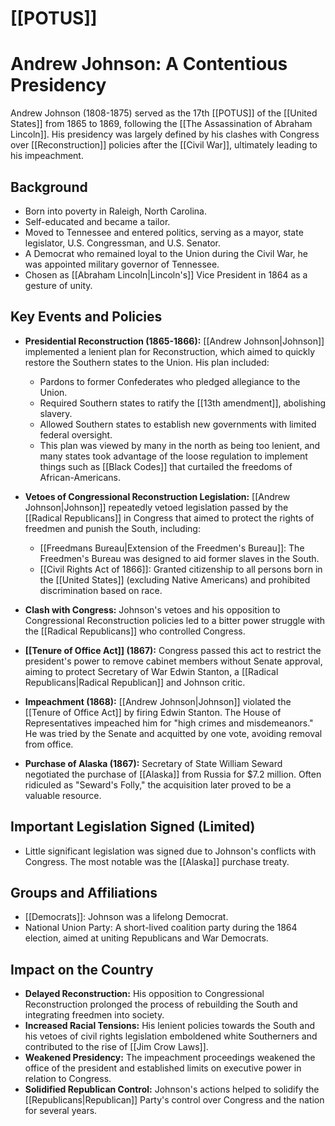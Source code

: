 # [[POTUS]]
# Andrew Johnson: A Contentious Presidency

Andrew Johnson (1808-1875) served as the 17th [[POTUS]] of the [[United States]] from 1865 to 1869, following the [[The Assassination of Abraham Lincoln]]. His presidency was largely defined by his clashes with Congress over [[Reconstruction]] policies after the [[Civil War]], ultimately leading to his impeachment.

## Background

*   Born into poverty in Raleigh, North Carolina.
*   Self-educated and became a tailor.
*   Moved to Tennessee and entered politics, serving as a mayor, state legislator, U.S. Congressman, and U.S. Senator.
*   A Democrat who remained loyal to the Union during the Civil War, he was appointed military governor of Tennessee.
*   Chosen as [[Abraham Lincoln|Lincoln's]] Vice President in 1864 as a gesture of unity.

## Key Events and Policies

*   **Presidential Reconstruction (1865-1866):** [[Andrew Johnson|Johnson]] implemented a lenient plan for Reconstruction, which aimed to quickly restore the Southern states to the Union. His plan included:
    *   Pardons to former Confederates who pledged allegiance to the Union.
    *   Required Southern states to ratify the [[13th amendment]], abolishing slavery.
    *   Allowed Southern states to establish new governments with limited federal oversight.
    *   This plan was viewed by many in the north as being too lenient, and many states took advantage of the loose regulation to implement things such as [[Black Codes]] that curtailed the freedoms of African-Americans.

*   **Vetoes of Congressional Reconstruction Legislation:** [[Andrew Johnson|Johnson]] repeatedly vetoed legislation passed by the [[Radical Republicans]] in Congress that aimed to protect the rights of freedmen and punish the South, including:
    *   [[Freedmans Bureau|Extension of the Freedmen's Bureau]]: The Freedmen's Bureau was designed to aid former slaves in the South.
    *   [[Civil Rights Act of 1866]]: Granted citizenship to all persons born in the [[United States]] (excluding Native Americans) and prohibited discrimination based on race.

*   **Clash with Congress:** Johnson's vetoes and his opposition to Congressional Reconstruction policies led to a bitter power struggle with the [[Radical Republicans]] who controlled Congress.

*   **[[Tenure of Office Act]] (1867):** Congress passed this act to restrict the president's power to remove cabinet members without Senate approval, aiming to protect Secretary of War Edwin Stanton, a [[Radical Republicans|Radical Republican]] and Johnson critic.

*   **Impeachment (1868):** [[Andrew Johnson|Johnson]] violated the [[Tenure of Office Act]] by firing Edwin Stanton. The House of Representatives impeached him for "high crimes and misdemeanors." He was tried by the Senate and acquitted by one vote, avoiding removal from office.

*   **Purchase of Alaska (1867):** Secretary of State William Seward negotiated the purchase of [[Alaska]] from Russia for $7.2 million.  Often ridiculed as "Seward's Folly," the acquisition later proved to be a valuable resource.

## Important Legislation Signed (Limited)

*   Little significant legislation was signed due to Johnson's conflicts with Congress. The most notable was the [[Alaska]] purchase treaty.

## Groups and Affiliations

*   [[Democrats]]: Johnson was a lifelong Democrat.
*   National Union Party: A short-lived coalition party during the 1864 election, aimed at uniting Republicans and War Democrats.

## Impact on the Country

*   **Delayed Reconstruction:** His opposition to Congressional Reconstruction prolonged the process of rebuilding the South and integrating freedmen into society.
*   **Increased Racial Tensions:** His lenient policies towards the South and his vetoes of civil rights legislation emboldened white Southerners and contributed to the rise of [[Jim Crow Laws]].
*   **Weakened Presidency:** The impeachment proceedings weakened the office of the president and established limits on executive power in relation to Congress.
*   **Solidified Republican Control:** Johnson's actions helped to solidify the [[Republicans|Republican]] Party's control over Congress and the nation for several years.
